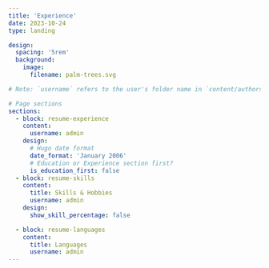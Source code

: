 ```yaml
---
title: 'Experience'
date: 2023-10-24
type: landing

design:
  spacing: '5rem'
  background:
    image:
      filename: palm-trees.svg

# Note: `username` refers to the user's folder name in `content/authors/`

# Page sections
sections:
  - block: resume-experience
    content:
      username: admin
    design:
      # Hugo date format
      date_format: 'January 2006'
      # Education or Experience section first?
      is_education_first: false
  - block: resume-skills
    content:
      title: Skills & Hobbies
      username: admin
    design:
      show_skill_percentage: false

  - block: resume-languages
    content:
      title: Languages
      username: admin
---
```

